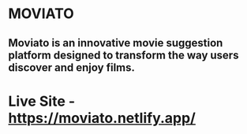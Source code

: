 # MOVIATO 

## Moviato is an innovative movie suggestion platform designed to transform the way users discover and enjoy films. 

# Live Site - https://moviato.netlify.app/

